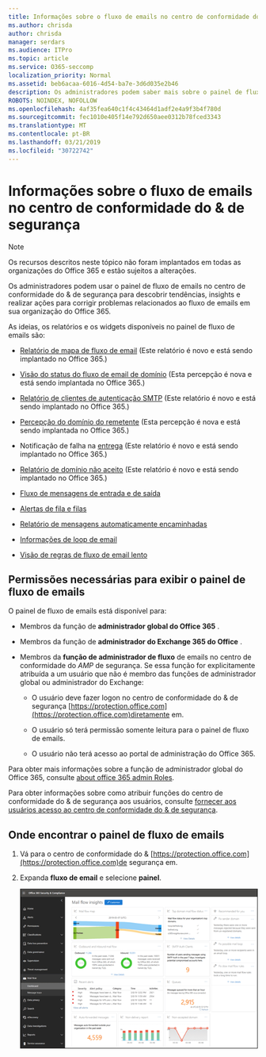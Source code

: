 ```yaml
---
title: Informações sobre o fluxo de emails no centro de conformidade do & de segurança
ms.author: chrisda
author: chrisda
manager: serdars
ms.audience: ITPro
ms.topic: article
ms.service: O365-seccomp
localization_priority: Normal
ms.assetid: beb6acaa-6016-4d54-ba7e-3d6d035e2b46
description: Os administradores podem saber mais sobre o painel de fluxo de emails no centro de conformidade do & de segurança.
ROBOTS: NOINDEX, NOFOLLOW
ms.openlocfilehash: 4af35fea640c1f4c43464d1adf2e4a9f3b4f780d
ms.sourcegitcommit: fec1010e405f14e792d650aee0312b78fced3343
ms.translationtype: MT
ms.contentlocale: pt-BR
ms.lasthandoff: 03/21/2019
ms.locfileid: "30722742"
---
```

# <a name="mail-flow-insights-in-the-security--compliance-center"></a>Informações sobre o fluxo de emails no centro de conformidade do & de segurança

> [!NOTE]
> Os recursos descritos neste tópico não foram implantados em todas as organizações do Office 365 e estão sujeitos a alterações.

Os administradores podem usar o painel de fluxo de emails no centro de conformidade do & de segurança para descobrir tendências, insights e realizar ações para corrigir problemas relacionados ao fluxo de emails em sua organização do Office 365.

As ideias, os relatórios e os widgets disponíveis no painel de fluxo de emails são:

- [Relatório de mapa de fluxo de email](mfi-mail-flow-map-report.md) (Este relatório é novo e está sendo implantado no Office 365.)

- [Visão do status do fluxo de email de domínio](mfi-domain-mail-flow-status-insight.md) (Esta percepção é nova e está sendo implantada no Office 365.)

- [Relatório de clientes de autenticação SMTP](mfi-smtp-auth-clients-report.md) (Este relatório é novo e está sendo implantado no Office 365.)

- [Percepção do domínio do remetente](mfi-sender-domain-insight.md) (Esta percepção é nova e está sendo implantada no Office 365.)

- Notificação de falha na [entrega](mfi-non-delivery-report.md) (Este relatório é novo e está sendo implantado no Office 365.)

- [Relatório de domínio não aceito](mfi-non-accepted-domain-report.md) (Este relatório é novo e está sendo implantado no Office 365.)

- [Fluxo de mensagens de entrada e de saída](mfi-outbound-and-inbound-mail-flow.md)

- [Alertas de fila e filas](mfi-queue-alerts-and-queues.md)

- [Relatório de mensagens automaticamente encaminhadas](mfi-auto-forwarded-messages-report.md)

- [Informações de loop de email](mfi-mail-loop-insight.md)

- [Visão de regras de fluxo de email lento](mfi-slow-mail-flow-rules-insight.md)

## <a name="permissions-required-to-view-the-mail-flow-dashboard"></a>Permissões necessárias para exibir o painel de fluxo de emails

O painel de fluxo de emails está disponível para:

- Membros da função de **administrador global do Office 365** .

- Membros da função de **administrador do Exchange 365 do Office** .

- Membros da **função de administrador de fluxo** de emails no centro de conformidade do _AMP_ de segurança. Se essa função for explicitamente atribuída a um usuário que não é membro das funções de administrador global ou administrador do Exchange:

  - O usuário deve fazer logon no centro de conformidade do & de segurança [https://protection.office.com](https://protection.office.com)diretamente em.

  - O usuário só terá permissão somente leitura para o painel de fluxo de emails.

  - O usuário não terá acesso ao portal de administração do Office 365.

Para obter mais informações sobre a função de administrador global do Office 365, consulte [about office 365 admin Roles](https://docs.microsoft.com/office365/admin/add-users/about-admin-roles).

Para obter informações sobre como atribuir funções do centro de conformidade do & de segurança aos usuários, consulte [fornecer aos usuários acesso ao centro de conformidade do & de segurança](https://docs.microsoft.com/office365/securitycompliance/grant-access-to-the-security-and-compliance-center).

## <a name="where-to-find-the-mail-flow-dashboard"></a>Onde encontrar o painel de fluxo de emails

1. Vá para o centro de conformidade do & [https://protection.office.com](https://protection.office.com)de segurança em.

2. Expanda **fluxo de email** e selecione **painel**.

   ![O painel de fluxo de emails no centro de conformidade do & de segurança do Office 365](media/mail-flow-dashboard-v2.png)

